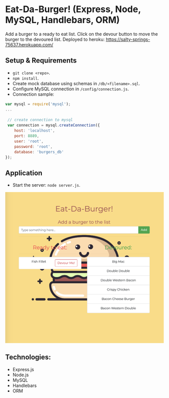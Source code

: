 # Eat-Da-Burger! (Express, Node, MySQL, Handlebars, ORM)

Add a burger to a ready to eat list. Click on the devour button to move the burger to the devoured list.
Deployed to heroku: https://salty-springs-75637.herokuapp.com/

## Setup & Requirements
- `git clone <repo>`.
- `npm install`.
- Create mock database using schemas in `/db/<filename>.sql`.
- Configure MySQL connection in `/config/connection.js`.
- Connection sample:

```javascript
var mysql = require('mysql');
...

 // create connection to mysql
 var connection = mysql.createConnection({
    host: 'localhost',
    port: 8889,
    user: 'root',
    password: 'root',
    database: 'burgers_db'
});
```

## Application
- Start the server: `node server.js`.

![](./public/assets/img/eat-da-burger.png)


## Technologies:
- Express.js
- Node.js
- MySQL
- Handlebars
- ORM
